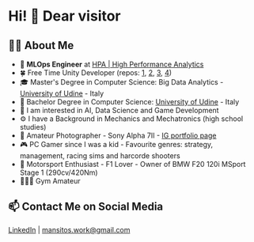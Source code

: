# Hi! 👋 Dear visitor

## 👦🏻 About Me
- 💼 **MLOps Engineer** at [HPA | High Performance Analytics](https://hpa.ai)
- 🍀 Free Time Unity Developer (repos: [1](https://github.com/Mansitos/Seek_And_Steal_Unity3D-Game), [2](https://github.com/Mansitos/Unity-Grid-Based-Terrain-Building-System), [3](https://github.com/Mansitos/FallingEggs), [4](https://github.com/Mansitos/Tile-Based-Terrain-Generation-System))
- 🎓 Master's Degree in Computer Science: Big Data Analytics - [University of Udine](https://www.uniud.it/it) - Italy
- 📗 Bachelor Degree in Computer Science: [University of Udine](https://www.uniud.it/it) - Italy
- 🔭 I am interested in AI, Data Science and Game Development
- ⚙️ I have a Background in Mechanics and Mechatronics (high school studies)
- 📸 Amateur Photographer - Sony Alpha 7II - [IG portfolio page](https://www.instagram.com/mansitos.ph)
- 🎮 PC Gamer since I was a kid - Favourite genres: strategy, management, racing sims and harcorde shooters
- 🚗 Motorsport Enthusiast - F1 Lover - Owner of BMW F20 120i MSport Stage 1 (290cv/420Nm)
- 🏋🏻‍♂️ Gym Amateur
  
## 📫 Contact Me on Social Media
[LinkedIn](https://www.linkedin.com/in/andrea-mansi/) | mansitos.work@gmail.com
